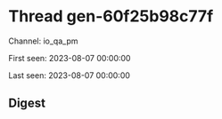 # Thread gen-60f25b98c77f
Channel: io_qa_pm

First seen: 2023-08-07 00:00:00

Last seen: 2023-08-07 00:00:00

## Digest


